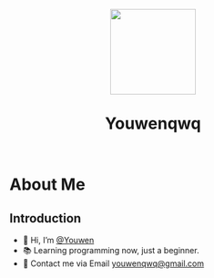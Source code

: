 <h1 align="center">
  <br>
  <a href="https://blog.welain.com/" alt="logo" ><img src="https://cdn.jsdelivr.net/gh/Youwenqwq/JsDelivr-CDN/img/basic/round.png" width="150" /></a>
  <br><br>
  Youwenqwq
  <br><br>
</h1>

# About Me

## Introduction

- 👋 Hi, I’m [@Youwen](https://welain.com)
- 📚 Learning programming now, just a beginner.
- 🦜 Contact me via Email youwenqwq@gmail.com
